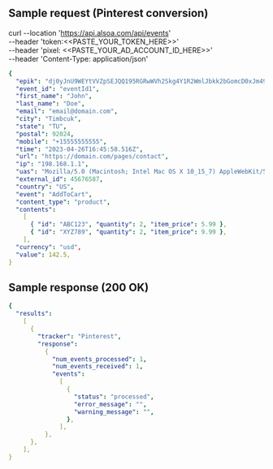 ## Sample request (Pinterest conversion)

curl --location 'https://api.alsoa.com/api/events' \
--header 'token:<<PASTE_YOUR_TOKEN_HERE>>' \
--header 'pixel: <<PASTE_YOUR_AD_ACCOUNT_ID_HERE>>' \
--header 'Content-Type: application/json'

```yaml
{
  "epik": "dj0yJnU9WEYtVVZpSEJQQ195RGRwWVh2Skg4Y1R2WmlJbkk2bGomcD0xJm49WHgtUHBKbThGSVlHYjFjQVZTUFFFdyZ0PUFBQUFBR1JGbW1V",
  "event_id": "eventId1",
  "first_name": "John",
  "last_name": "Doe",
  "email": "email@domain.com",
  "city": "Timbcuk",
  "state": "TU",
  "postal": 92024,
  "mobile": "+15555555555",
  "time": "2023-04-26T16:45:58.516Z",
  "url": "https://domain.com/pages/contact",
  "ip": "198.168.1.1",
  "uas": "Mozilla/5.0 (Macintosh; Intel Mac OS X 10_15_7) AppleWebKit/537.36 (KHTML, like Gecko) Chrome/109.0.0.0 Safari/537.36",
  "external_id": 45676587,
  "country": "US",
  "event": "AddToCart",
  "content_type": "product",
  "contents":
    [
      { "id": "ABC123", "quantity": 2, "item_price": 5.99 },
      { "id": "XYZ789", "quantity": 2, "item_price": 9.99 },
    ],
  "currency": "usd",
  "value": 142.5,
}
```

## Sample response (200 OK)

```yaml
{
  "results":
    [
      {
        "tracker": "Pinterest",
        "response":
          {
            "num_events_processed": 1,
            "num_events_received": 1,
            "events":
              [
                {
                  "status": "processed",
                  "error_message": "",
                  "warning_message": "",
                },
              ],
          },
      },
    ],
}
```
